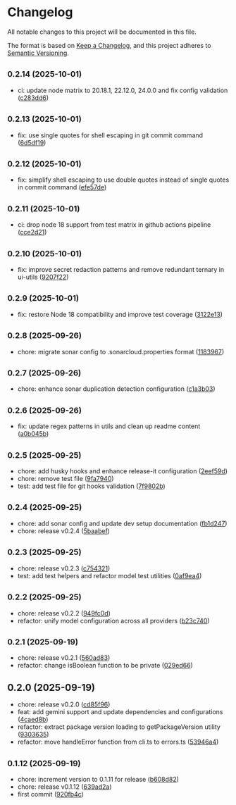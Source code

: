# Changelog

All notable changes to this project will be documented in this file.

The format is based on [Keep a Changelog](https://keepachangelog.com/en/1.0.0/),
and this project adheres to [Semantic Versioning](https://semver.org/spec/v2.0.0.html).



## <small>0.2.14 (2025-10-01)</small>

* ci: update node matrix to 20.18.1, 22.12.0, 24.0.0 and fix config validation ([c283dd6](https://github.com/alexwhin/cmai/commit/c283dd6))

## <small>0.2.13 (2025-10-01)</small>

* fix: use single quotes for shell escaping in git commit command ([6d5df19](https://github.com/alexwhin/cmai/commit/6d5df19))

## <small>0.2.12 (2025-10-01)</small>

* fix: simplify shell escaping to use double quotes instead of single quotes in commit command ([efe57de](https://github.com/alexwhin/cmai/commit/efe57de))

## <small>0.2.11 (2025-10-01)</small>

* ci: drop node 18 support from test matrix in github actions pipeline ([cce2d21](https://github.com/alexwhin/cmai/commit/cce2d21))

## <small>0.2.10 (2025-10-01)</small>

* fix: improve secret redaction patterns and remove redundant ternary in ui-utils ([9207f22](https://github.com/alexwhin/cmai/commit/9207f22))

## <small>0.2.9 (2025-10-01)</small>

* fix: restore Node 18 compatibility and improve test coverage ([3122e13](https://github.com/alexwhin/cmai/commit/3122e13))

## <small>0.2.8 (2025-09-26)</small>

* chore: migrate sonar config to .sonarcloud.properties format ([1183967](https://github.com/alexwhin/cmai/commit/1183967))

## <small>0.2.7 (2025-09-26)</small>

* chore: enhance sonar duplication detection configuration ([c1a3b03](https://github.com/alexwhin/cmai/commit/c1a3b03))

## <small>0.2.6 (2025-09-26)</small>

* fix: update regex patterns in utils and clean up readme content ([a0b045b](https://github.com/alexwhin/cmai/commit/a0b045b))

## <small>0.2.5 (2025-09-25)</small>

* chore: add husky hooks and enhance release-it configuration ([2eef59d](https://github.com/alexwhin/cmai/commit/2eef59d))
* chore: remove test file ([9fa7940](https://github.com/alexwhin/cmai/commit/9fa7940))
* test: add test file for git hooks validation ([7f9802b](https://github.com/alexwhin/cmai/commit/7f9802b))

## <small>0.2.4 (2025-09-25)</small>

* chore: add sonar config and update dev setup documentation ([fb1d247](https://github.com/alexwhin/cmai/commit/fb1d247))
* chore: release v0.2.4 ([5baabef](https://github.com/alexwhin/cmai/commit/5baabef))



## <small>0.2.3 (2025-09-25)</small>

* chore: release v0.2.3 ([c754321](https://github.com/alexwhin/cmai/commit/c754321))
* test: add test helpers and refactor model test utilities ([0af9ea4](https://github.com/alexwhin/cmai/commit/0af9ea4))



## <small>0.2.2 (2025-09-25)</small>

* chore: release v0.2.2 ([949fc0d](https://github.com/alexwhin/cmai/commit/949fc0d))
* refactor: unify model configuration across all providers ([b23c740](https://github.com/alexwhin/cmai/commit/b23c740))



## <small>0.2.1 (2025-09-19)</small>

* chore: release v0.2.1 ([560ad83](https://github.com/alexwhin/cmai/commit/560ad83))
* refactor: change isBoolean function to be private ([029ed66](https://github.com/alexwhin/cmai/commit/029ed66))



## 0.2.0 (2025-09-19)

* chore: release v0.2.0 ([cd85f96](https://github.com/alexwhin/cmai/commit/cd85f96))
* feat: add gemini support and update dependencies and configurations ([4caed8b](https://github.com/alexwhin/cmai/commit/4caed8b))
* refactor: extract package version loading to getPackageVersion utility ([9303635](https://github.com/alexwhin/cmai/commit/9303635))
* refactor: move handleError function from cli.ts to errors.ts ([53946a4](https://github.com/alexwhin/cmai/commit/53946a4))



## <small>0.1.12 (2025-09-19)</small>

* chore: increment version to 0.1.11 for release ([b608d82](https://github.com/alexwhin/cmai/commit/b608d82))
* chore: release v0.1.12 ([639ad2a](https://github.com/alexwhin/cmai/commit/639ad2a))
* first commit ([920fb4c](https://github.com/alexwhin/cmai/commit/920fb4c))
